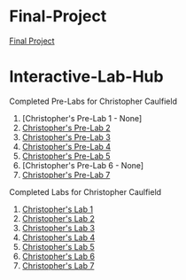 # Final-Project
[Final Project](https://github.com/ctcaulfield/funlights)

# Interactive-Lab-Hub
Completed Pre-Labs for Christopher Caulfield
1. [Christopher's Pre-Lab 1 - None]
2. [Christopher's Pre-Lab 2](https://github.com/ctcaulfield/Interactive-Lab-Hub/tree/master/labs/prelab2)
3. [Christopher's Pre-Lab 3](https://github.com/ctcaulfield/Interactive-Lab-Hub/tree/master/labs/prelab3)
4. [Christopher's Pre-Lab 4](https://github.com/ctcaulfield/Interactive-Lab-Hub/tree/master/labs/prelab4)
5. [Christopher's Pre-Lab 5](https://github.com/ctcaulfield/Interactive-Lab-Hub/tree/master/labs/prelab5)
6. [Christopher's Pre-Lab 6 - None]
7. [Christopher's Pre-Lab 7](https://github.com/ctcaulfield/Interactive-Lab-Hub/tree/master/labs/prelab7)




Completed Labs for Christopher Caulfield
1. [Christopher's Lab 1](https://github.com/ctcaulfield/Interactive-Lab-Hub/tree/master/labs/lab1)
2. [Christopher's Lab 2](https://github.com/ctcaulfield/Interactive-Lab-Hub/tree/master/labs/lab2)
3. [Christopher's Lab 3](https://github.com/ctcaulfield/Interactive-Lab-Hub/tree/master/labs/lab3)
4. [Christopher's Lab 4](https://github.com/ctcaulfield/Interactive-Lab-Hub/tree/master/labs/lab4)
5. [Christopher's Lab 5](https://github.com/ctcaulfield/Interactive-Lab-Hub/tree/master/labs/lab5)
6. [Christopher's Lab 6](https://github.com/ctcaulfield/IDD-Fa18-Lab6)
7. [Christopher's Lab 7](https://github.com/ctcaulfield/IDD-Fa18-Lab7)

